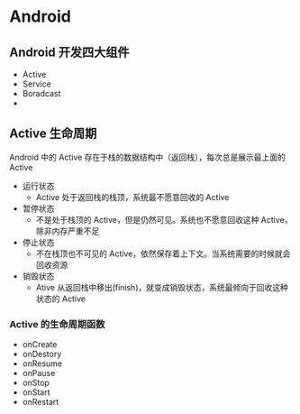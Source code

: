# Android

## Android 开发四大组件

- Active
- Service
- Boradcast
-

## Active 生命周期

Android 中的 Active 存在于栈的数据结构中（返回栈），每次总是展示最上面的 Active

- 运行状态
  - Active 处于返回栈的栈顶，系统最不愿意回收的 Active
- 暂停状态
  - 不是处于栈顶的 Active，但是仍然可见。系统也不愿意回收这种 Active，除非内存严重不足
- 停止状态
  - 不在栈顶也不可见的 Active，依然保存着上下文。当系统需要的时候就会回收资源
- 销毁状态
  - Ative 从返回栈中移出(finish)，就变成销毁状态，系统最倾向于回收这种状态的 Active

### Active 的生命周期函数

- onCreate
- onDestory
- onResume
- onPause
- onStop
- onStart
- onRestart
